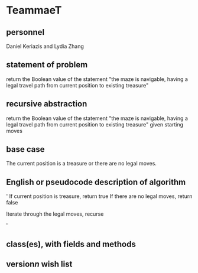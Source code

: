 # TeammaeT

## personnel
Daniel Keriazis and Lydia Zhang

## statement of problem
return the Boolean value of the statement
"the maze is navigable, having a legal travel path from current position to existing treasure"

## recursive abstraction
return the Boolean value of the statement 
"the maze is navigable, having a legal travel path from current position to existing treasure" 
given starting moves

## base case
The current position is a treasure or there are no legal moves.

## English or pseudocode description of algorithm
'
If current position is treasure, return true
If there are no legal moves, return false

Iterate through the legal moves, recurse

'


## class(es), with fields and methods

## version*n* wish list



